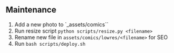 ## Maintenance
1. Add a new photo to `_assets/comics``
2. Run resize script `python scripts/resize.py <filename>`
3. Rename new file in `assets/comics/lowres/<filename>` for SEO
4. Run `bash scripts/deploy.sh`
